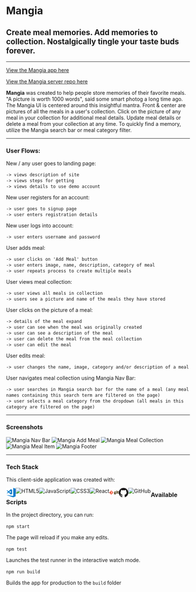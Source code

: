 # Mangia

## Create meal memories. Add memories to collection. Nostalgically tingle your taste buds forever.

---

[View the Mangia app here](https://mangia-client.vercel.app/meals)

[View the Mangia server repo here](https://github.com/sean21johnson/mangia-server)

**Mangia** was created to help people store memories of their favorite meals. "A picture is worth 1000 words", said some smart photog a long time ago. The Mangia UI is centered around this insightful mantra. Front & center are pictures of all the meals in a user's collection. Click on the picture of any meal in your collection for additional meal details. Update meal details or delete a meal from your collection at any time. To quickly find a memory, utilize the Mangia search bar or meal category filter. 

---

### User Flows:

New / any user goes to landing page:

    -> views description of site
    -> views steps for getting 
    -> views details to use demo account

New user registers for an account:

    -> user goes to signup page
    -> user enters registration details

New user logs into account:

    -> user enters username and password

User adds meal:

    -> user clicks on 'Add Meal' button
    -> user enters image, name, description, category of meal
    -> user repeats process to create multiple meals

User views meal collection:

    -> user views all meals in collection
    -> users see a picture and name of the meals they have stored

User clicks on the picture of a meal:

    -> details of the meal expand
    -> user can see when the meal was originally created
    -> user can see a description of the meal
    -> user can delete the meal from the meal collection
    -> user can edit the meal

User edits meal:

    -> user changes the name, image, category and/or description of a meal

User navigates meal collection using Mangia Nav Bar:

    -> user searches in Mangia search bar for the name of a meal (any meal names containing this search term are filtered on the page)
    -> user selects a meal category from the dropdown (all meals in this category are filtered on the page) 

---

### Screenshots

<img width="400px" alt="Mangia Nav Bar" src="https://imgur.com/3D9ezOf.jpg">

<img width="400px" alt="Mangia Add Meal" src="https://imgur.com/u6dRVJi.jpg">

<img width="400px" alt="Mangia Meal Collection" src="https://imgur.com/iC90RbF.jpg">

<img width="400px" alt="Mangia Meal Item" src="https://imgur.com/Tcx6FvF.jpg">

<img width="400px" alt="Mangia Footer" src="https://imgur.com/etNK2lY.jpg">

---

### Tech Stack

This client-side application was created with:

<img align="left" alt="Visual Studio Code" width="26px" src="https://raw.githubusercontent.com/github/explore/80688e429a7d4ef2fca1e82350fe8e3517d3494d/topics/visual-studio-code/visual-studio-code.png" />
<img align="left" alt="HTML5" src="https://img.shields.io/badge/HTML-239120?style=for-the-badge&logo=html5&logoColor=white" />
<img align="left" alt="JavaScript" src="https://img.shields.io/badge/JavaScript-F7DF1E?style=for-the-badge&logo=javascript&logoColor=black" />
<img align="left" alt="CSS3" src="https://img.shields.io/badge/CSS-239120?&style=for-the-badge&logo=css3&logoColor=white" />
<img align="left" alt="React" src="https://img.shields.io/badge/React-20232A?style=for-the-badge&logo=react&logoColor=61DAFB" />
<img align="left" alt="Git" width="26px" src="https://raw.githubusercontent.com/github/explore/80688e429a7d4ef2fca1e82350fe8e3517d3494d/topics/git/git.png" />
<img align="left" alt="GitHub" width="26px" src="https://raw.githubusercontent.com/github/explore/78df643247d429f6cc873026c0622819ad797942/topics/github/github.png" />
<img align="left" alt="GitHub" src="https://img.shields.io/badge/React_Router-CA4245?style=for-the-badge&logo=react-router&logoColor=white" />  

### Available Scripts

In the project directory, you can run:

`npm start`

The page will reload if you make any edits.

`npm test`

Launches the test runner in the interactive watch mode.

`npm run build`

Builds the app for production to the `build` folder